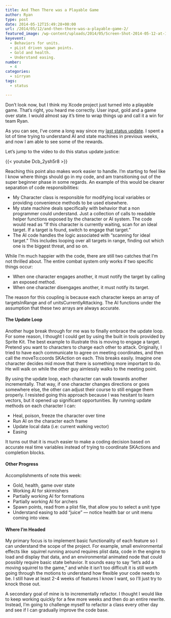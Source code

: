 ```yaml
---
title: And Then There was a Playable Game
author: Ryan
type: post
date: 2014-05-12T15:49:28+00:00
url: /2014/05/12/and-then-there-was-a-playable-game-2/
featured_image: /wp-content/uploads/2014/05/Screen-Shot-2014-05-12-at-11.49.52-AM-1.png
keyevent:
  - Behaviors for units.
  - pList driven spawn points.
  - Gold and health.
  - Understand easing.
number:
  - 4
categories:
  - sirryan
tags:
  - status

---
```

Don&#8217;t look now, but I think my Xcode project just turned into a playable game. That&#8217;s right, you heard me correctly. User input, gold and a game over state. I would almost say it&#8217;s time to wrap things up and call it a win for team Ryan.

<!--more-->

As you can see, I&#8217;ve come a long way since my <a href="http://battleofbrothers.com/sirryan/its-not-all-sunshine-and-rainbows" target="_blank">last status update</a>. I spent a lot of time trying to understand AI and state machines in previous weeks, and now I am able to see some of the rewards.

Let&#8217;s jump to the video to do this status update justice:

{{< youtube Dcb_2ysh5r8 >}}

Reaching this point also makes work easier to handle. I&#8217;m starting to feel like I know where things should go in my code, and am transitioning out of the super beginner phase in some regards. An example of this would be clearer separation of code responsibilities:

  * My Character class is responsible for modifying local variables or providing convenience methods to be used elsewhere.
  * My state machine deals specifically with behavior that a non programmer could understand. Just a collection of calls to readable helper functions exposed by the character or AI system. The code would read as &#8220;If this character is currently waiting, scan for an ideal target. If a target is found, switch to engage that target.&#8221;
  * The AI code handles the logic associated with &#8220;scanning for ideal target.&#8221; This includes looping over all targets in range, finding out which one is the biggest threat, and so on.

While I&#8217;m much happier with the code, there are still two catches that I&#8217;m not thrilled about. The entire combat system only works if two specific things occur:

  * When one character engages another, it must notify the target by calling an exposed method.
  * When one character disengages another, it must notify its target.

The reason for this coupling is because each character keeps an array of targetsInRange and of unitsCurrentlyAttacking. The AI functions under the assumption that these two arrays are always accurate.

#### The Update Loop

Another huge break through for me was to finally embrace the update loop. For some reason, I thought I could get by using the built in tools provided by Sprite Kit. The best example to illustrate this is moving to engage a target. Pretend you want to characters to charge each other to attack. Originally, I tried to have each communicate to agree on meeting coordinates, and then call the moveTo:coords SKAction on each. This breaks easily. Imagine one character decides mid move that there is something more important to do. He will walk on while the other guy aimlessly walks to the meeting point.

By using the update loop, each character can walk towards another incrementally. That way, if one character changes directions or goes somewhere else, the other can adjust their course to still engage them properly. I resisted going this approach because I was hesitant to learn vectors, but it opened up significant opportunities. By running update methods on each character I can:

  * Heal, poison, freeze the character over time
  * Run AI on the character each frame
  * Update local data (i.e: current walking vector)
  * Easing

It turns out that it is much easier to make a coding decision based on accurate real time variables instead of trying to coordinate SKActions and completion blocks.

#### Other Progress

Accomplishments of note this week:

  * Gold, health, game over state
  * Working AI for skirmishers
  * Partially working AI for formations
  * Partially working AI for archers
  * Spawn points, read from a plist file, that allow you to select a unit type
  * Understand easing to add &#8220;juice&#8221; &#8212; notice health bar or unit menu coming into view.

#### Where I&#8217;m Headed

My primary focus is to implement basic functionality of each feature so I can understand the scope of the project. For example, small environmental effects like  squirrel running around requires plist data, code in the engine to load and display that data, and an environmental animated node that could possibly require basic state behavior. It sounds easy to say &#8220;let&#8217;s add a moving squirrel to the game,&#8221; and while it isn&#8217;t too difficult it is still worth going through the motions to understand how flexible your code needs to be. I still have at least 2-4 weeks of features I know I want, so I&#8217;ll just try to knock those out.

A secondary goal of mine is to incrementally refactor. I thought I would like to keep working quickly for a few more weeks and then do an entire rewrite. Instead, I&#8217;m going to challenge myself to refactor a class every other day and see if I can gradually improve the code base.